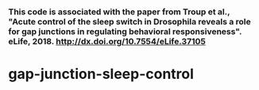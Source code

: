 


### This code is associated with the paper from Troup et al., "Acute control of the sleep switch in Drosophila reveals a role for gap junctions in regulating behavioral responsiveness". eLife, 2018. http://dx.doi.org/10.7554/eLife.37105

# gap-junction-sleep-control
